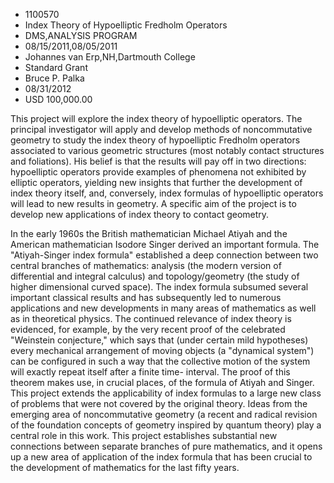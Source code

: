 
* 1100570
* Index Theory of Hypoelliptic Fredholm Operators
* DMS,ANALYSIS PROGRAM
* 08/15/2011,08/05/2011
* Johannes van Erp,NH,Dartmouth College
* Standard Grant
* Bruce P. Palka
* 08/31/2012
* USD 100,000.00

This project will explore the index theory of hypoelliptic operators. The
principal investigator will apply and develop methods of noncommutative geometry
to study the index theory of hypoelliptic Fredholm operators associated to
various geometric structures (most notably contact structures and foliations).
His belief is that the results will pay off in two directions: hypoelliptic
operators provide examples of phenomena not exhibited by elliptic operators,
yielding new insights that further the development of index theory itself, and,
conversely, index formulas of hypoelliptic operators will lead to new results in
geometry. A specific aim of the project is to develop new applications of index
theory to contact geometry.

In the early 1960s the British mathematician Michael Atiyah and the American
mathematician Isodore Singer derived an important formula. The "Atiyah-Singer
index formula" established a deep connection between two central branches of
mathematics: analysis (the modern version of differential and integral calculus)
and topology/geometry (the study of higher dimensional curved space). The index
formula subsumed several important classical results and has subsequently led to
numerous applications and new developments in many areas of mathematics as well
as in theoretical physics. The continued relevance of index theory is evidenced,
for example, by the very recent proof of the celebrated "Weinstein conjecture,"
which says that (under certain mild hypotheses) every mechanical arrangement of
moving objects (a "dynamical system") can be configured in such a way that the
collective motion of the system will exactly repeat itself after a finite time-
interval. The proof of this theorem makes use, in crucial places, of the formula
of Atiyah and Singer. This project extends the applicability of index formulas
to a large new class of problems that were not covered by the original theory.
Ideas from the emerging area of noncommutative geometry (a recent and radical
revision of the foundation concepts of geometry inspired by quantum theory) play
a central role in this work. This project establishes substantial new
connections between separate branches of pure mathematics, and it opens up a new
area of application of the index formula that has been crucial to the
development of mathematics for the last fifty years.

